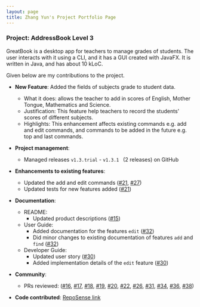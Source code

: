 ```yaml
---
layout: page
title: Zhang Yun's Project Portfolio Page
---
```


### Project: AddressBook Level 3

GreatBook is a desktop app for teachers to manage grades of students. The user interacts with it using a CLI, and it has a GUI created with JavaFX. It is written in Java, and has about 10 kLoC.

Given below are my contributions to the project.

* **New Feature**: Added the fields of subjects grade to student data.
  * What it does: allows the teacher to add in scores of English, Mother Tongue, Mathematics and Science.
  * Justification: This feature help teachers to record the students' scores of different subjects.
  * Highlights: This enhancement affects existing commands e.g. add and edit commands, and commands to be added in the future e.g. top and last commands.

* **Project management**:
  * Managed releases `v1.3.trial` - `v1.3.1 ` (2 releases) on GitHub

* **Enhancements to existing features**:
  * Updated the add and edit commands
  ([\#21](https://github.com/AY2122S2-TIC4002-F18-2/tp2/pull/21),
  [\#27](https://github.com/AY2122S2-TIC4002-F18-2/tp2/pull/27))
  * Updated tests for new features added ([\#21](https://github.com/AY2122S2-TIC4002-F18-2/tp2/pull/21))

* **Documentation**:
  * README:
    * Updated product descriptions ([\#15](https://github.com/AY2122S2-TIC4002-F18-2/tp2/pull/15))
  * User Guide:
    * Added documentation for the features `edit` ([\#32](https://github.com/AY2122S2-TIC4002-F18-2/tp2/pull/32))
    * Did minor changes to existing documentation of features `add` and `find` ([\#32](https://github.com/AY2122S2-TIC4002-F18-2/tp2/pull/32))
  * Developer Guide:
    * Updated user story ([\#30](https://github.com/AY2122S2-TIC4002-F18-2/tp2/pull/30))
    * Added implementation details of the `edit` feature ([\#30](https://github.com/AY2122S2-TIC4002-F18-2/tp2/pull/30))

* **Community**:
  * PRs reviewed:
  ([\#16](https://github.com/AY2122S2-TIC4002-F18-2/tp2/pull/16),
  [\#17](https://github.com/AY2122S2-TIC4002-F18-2/tp2/pull/17),
  [\#18](https://github.com/AY2122S2-TIC4002-F18-2/tp2/pull/18),
  [\#19](https://github.com/AY2122S2-TIC4002-F18-2/tp2/pull/19),
  [\#20](https://github.com/AY2122S2-TIC4002-F18-2/tp2/pull/20),
  [\#22](https://github.com/AY2122S2-TIC4002-F18-2/tp2/pull/22),
  [\#26](https://github.com/AY2122S2-TIC4002-F18-2/tp2/pull/26),
  [\#31](https://github.com/AY2122S2-TIC4002-F18-2/tp2/pull/31),
  [\#34](https://github.com/AY2122S2-TIC4002-F18-2/tp2/pull/34),
  [\#36](https://github.com/AY2122S2-TIC4002-F18-2/tp2/pull/36),
  [\#38](https://github.com/AY2122S2-TIC4002-F18-2/tp2/pull/38))

* **Code contributed**: [RepoSense link](https://nus-tic4002-ay2122s2.github.io/tp-dashboard/?search=&sort=groupTitle&sortWithin=title&timeframe=commit&mergegroup=&groupSelect=groupByRepos&breakdown=true&checkedFileTypes=docs~functional-code~test-code~other&since=2022-02-11&tabOpen=true&tabType=authorship&tabAuthor=zyjarvis&tabRepo=AY2122S2-TIC4002-F18-2%2Ftp2%5Bmaster%5D&authorshipIsMergeGroup=false&authorshipFileTypes=docs~functional-code~test-code&authorshipIsBinaryFileTypeChecked=false)